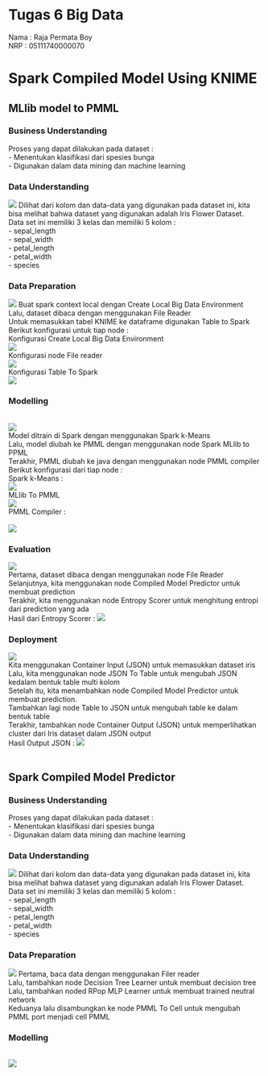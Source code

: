 <h1> Tugas 6 Big Data </h1> 
Nama : Raja Permata Boy <br>
NRP : 05111740000070 <br>
<h1> Spark Compiled Model Using KNIME </h1>
<h2>MLlib model to PMML</h2>
<h3>Business Understanding</h3>
Proses yang dapat dilakukan pada dataset :<br>
- Menentukan klasifikasi dari spesies bunga<br>
- Digunakan dalam data mining dan machine learning<br>
<h3>Data Understanding</h3>
<img src="/docbd6/dataset1.jpg">
Dilihat dari kolom dan data-data yang digunakan pada dataset ini, kita bisa melihat bahwa dataset yang digunakan adalah Iris Flower Dataset. <br>
Data set ini memiliki 3 kelas dan memiliki  5 kolom :<br>
- sepal_length <br>
- sepal_width<br>
- petal_length<br>
- petal_width<br>
- species<br>
<h3>Data Preparation</h3>
<img src="/docbd6/dataprep.jpg">
Buat spark context local dengan Create Local Big Data Environment<br>
Lalu, dataset dibaca dengan menggunakan File Reader <br>
Untuk memasukkan tabel KNIME ke dataframe digunakan Table to Spark<br>
Berikut konfigurasi untuk tiap node : <br>
Konfigurasi Create Local Big Data Environment <br>
<img src="/docbd6/createbd.jpg"><br>
Konfigurasi node File reader <br>
<img src="/docbd6/filereader.jpg"><br>
Konfigurasi Table To Spark <br>
<img src="/docbd6/tabletospark.jpg"><br>
<h3>Modelling</h3><br>
<img src="/docbd6/modelling.jpg"><br>
Model ditrain di Spark dengan menggunakan Spark k-Means<br>
Lalu, model diubah ke PMML dengan menggunakan node Spark MLlib to PPML<br>
Terakhir, PMML diubah ke java dengan menggunakan node PMML compiler<br>
Berikut konfigurasi dari tiap node :<br>
Spark k-Means :<br>
<img src="/docbd6/kmeans.jpg"><br>
MLlib To PMML<br>
<img src="/docbd6/mllibtopmml.jpg"><br>
PMML Compiler :<br><br>
<img src="/docbd6/pmmlcomp.jpg"><br>
<h3>Evaluation </h3>
<img src="/docbd6/evaluation.jpg"><br>
Pertama, dataset dibaca dengan menggunakan node File Reader <br>
Selanjutnya, kita menggunakan node Compiled Model Predictor untuk membuat prediction<br>
Terakhir, kita menggunakan node Entropy Scorer untuk menghitung entropi dari prediction yang ada<br>
Hasil dari Entropy Scorer :
<img src="/docbd6/entropy.jpg"><br>
<h3>Deployment </h3>
<img src="/docbd6/deployment.jpg"><br>
Kita menggunakan Container Input (JSON) untuk memasukkan dataset iris<br>
Lalu, kita menggunakan node JSON To Table untuk mengubah JSON kedalam bentuk table multi kolom <br>
Setelah itu, kita menambahkan node Compiled Model Predictor untuk membuat prediction. <br>
Tambahkan lagi node Table to JSON untuk mengubah table ke dalam bentuk table<br>
Terakhir, tambahkan node Container Output (JSON)  untuk memperlihatkan cluster dari Iris dataset dalam JSON output<br> 
Hasil Output JSON :
<img src="/docbd6/outputjson.jpg"><br>
<br>
<h2>Spark Compiled Model Predictor</h2>

<h3>Business Understanding</h3>
Proses yang dapat dilakukan pada dataset :<br>
- Menentukan klasifikasi dari spesies bunga<br>
- Digunakan dalam data mining dan machine learning<br>
<h3>Data Understanding</h3>
<img src="/docbd6/dataset1.jpg">
Dilihat dari kolom dan data-data yang digunakan pada dataset ini, kita bisa melihat bahwa dataset yang digunakan adalah Iris Flower Dataset. <br>
Data set ini memiliki 3 kelas dan memiliki  5 kolom :<br>
- sepal_length <br>
- sepal_width<br>
- petal_length<br>
- petal_width<br>
- species<br>
<h3>Data Preparation</h3>
<img src="/docbd6/dataprep2.jpg">
Pertama, baca data dengan menggunakan Filer reader <br>
Lalu, tambahkan node Decision Tree Learner untuk membuat decision tree<br>
Lalu, tambahkan noded RPop MLP Learner untuk membuat trained neutral network <br>
Keduanya lalu disambungkan ke node PMML To Cell untuk mengubah PMML port menjadi cell PMML <br>
 
<h3>Modelling</h3><br>
<img src="/docbd6/modelling2.jpg">
